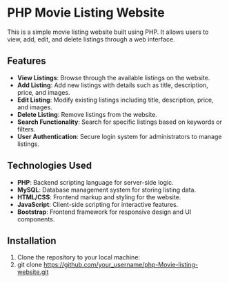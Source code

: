 
# PHP Movie Listing Website

This is a simple movie listing website built using PHP. It allows users to view, add, edit, and delete listings through a web interface.

## Features

- **View Listings**: Browse through the available listings on the website.
- **Add Listing**: Add new listings with details such as title, description, price, and images.
- **Edit Listing**: Modify existing listings including title, description, price, and images.
- **Delete Listing**: Remove listings from the website.
- **Search Functionality**: Search for specific listings based on keywords or filters.
- **User Authentication**: Secure login system for administrators to manage listings.

## Technologies Used

- **PHP**: Backend scripting language for server-side logic.
- **MySQL**: Database management system for storing listing data.
- **HTML/CSS**: Frontend markup and styling for the website.
- **JavaScript**: Client-side scripting for interactive features.
- **Bootstrap**: Frontend framework for responsive design and UI components.

## Installation

1. Clone the repository to your local machine:
2. 
   git clone https://github.com/your_username/php-Movie-listing-website.git

